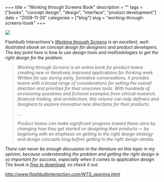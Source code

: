 +++
title = "Working through Screens Book"
description = ""
tags = ["books", "concept design", "design", "interface", "product development"]
date = "2008-11-26"
categories = ["blog"]
slug = "working-through-screens-book"
+++



  <div class="notebook-screenshot"><a href="http://www.flashbulbinteraction.com/WTS_opening.html"><img src="/media/notebook/flashbulb-working-screens.jpg" class="notebook-image" /></a></div><p>Flashbulb Interactions's <a href="http://www.flashbulbinteraction.com/WTS_opening.html"><i>Working through Screens</a></a> is an excellent, well-illustrated ebook on concept design for designers and product developers. The key point here is how to use design tools and methodologies to get the right design for the problem. </p>
<blockquote><p>Working through Screens is an online book for product teams creating new or iteratively improved applications for thinking work. Written for use during early, formative conversations, it provides teams with a broad range of considerations for setting the overall direction and priorities for their onscreen tools. With hundreds of envisioning questions and fictional examples from clinical research, financial trading, and architecture, this volume can help definers and designers to explore innovative new directions for their products.</p>
<p>...</p>
<p>Product teams can make significant progress toward these aims by changing how they get started on designing their products — by beginning with an emphasis on getting to the right design strategy and design concepts long before getting to the right design details.</p></blockquote>
<p>There can never be enough discussion in the literature on this topic in my opinion, because understanding the problem and getting the right design is so important for success, especially when it comes to application design. The book is <a href="http://www.flashbulbinteraction.com/WTS_opening.html">free to download</a>, so check it out.</p>
    
  <a href="http://www.flashbulbinteraction.com/WTS_opening.html">http://www.flashbulbinteraction.com/WTS_opening.html</a>
